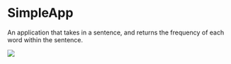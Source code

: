 # SimpleApp
An application that takes in a sentence, and returns the frequency of each word within the sentence.

![](https://github.com/developedByQ/SimpleApp/blob/main/SimpleApp.gif)
